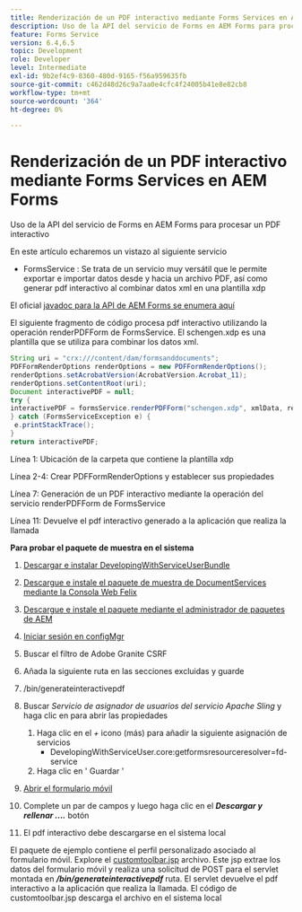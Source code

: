 ```yaml
---
title: Renderización de un PDF interactivo mediante Forms Services en AEM Forms
description: Uso de la API del servicio de Forms en AEM Forms para procesar un PDF interactivo
feature: Forms Service
version: 6.4,6.5
topic: Development
role: Developer
level: Intermediate
exl-id: 9b2ef4c9-8360-480d-9165-f56a959635fb
source-git-commit: c462d48d26c9a7aa0e4cfc4f24005b41e8e82cb8
workflow-type: tm+mt
source-wordcount: '364'
ht-degree: 0%

---
```


# Renderización de un PDF interactivo mediante Forms Services en AEM Forms

Uso de la API del servicio de Forms en AEM Forms para procesar un PDF interactivo

En este artículo echaremos un vistazo al siguiente servicio

* FormsService : Se trata de un servicio muy versátil que le permite exportar e importar datos desde y hacia un archivo PDF, así como generar pdf interactivo al combinar datos xml en una plantilla xdp

El oficial [javadoc para la API de AEM Forms se enumera aquí](https://helpx.adobe.com/aem-forms/6/javadocs/com/adobe/fd/output/api/package-summary.html)

El siguiente fragmento de código procesa pdf interactivo utilizando la operación renderPDFForm de FormsService. El schengen.xdp es una plantilla que se utiliza para combinar los datos xml.

```java
String uri = "crx:///content/dam/formsanddocuments";
PDFFormRenderOptions renderOptions = new PDFFormRenderOptions();
renderOptions.setAcrobatVersion(AcrobatVersion.Acrobat_11);
renderOptions.setContentRoot(uri);
Document interactivePDF = null;
try {
interactivePDF = formsService.renderPDFForm("schengen.xdp", xmlData, renderOptions);
} catch (FormsServiceException e) {
 e.printStackTrace();
}
return interactivePDF;
```

Línea 1: Ubicación de la carpeta que contiene la plantilla xdp

Línea 2-4: Crear PDFFormRenderOptions y establecer sus propiedades

Línea 7: Generación de un PDF interactivo mediante la operación del servicio renderPDFForm de FormsService

Línea 11: Devuelve el pdf interactivo generado a la aplicación que realiza la llamada

**Para probar el paquete de muestra en el sistema**
1. [Descargar e instalar DevelopingWithServiceUserBundle](/help/forms/assets/common-osgi-bundles/DevelopingWithServiceUser.jar)
1. [Descargue e instale el paquete de muestra de DocumentServices mediante la Consola Web Felix](/help/forms/assets/common-osgi-bundles/AEMFormsDocumentServices.core-1.0-SNAPSHOT.jar)
1. [Descargue e instale el paquete mediante el administrador de paquetes de AEM](assets/downloadinteractivepdffrommobileform.zip)

1. [Iniciar sesión en configMgr](http://localhost:4502/system/console/configMgr)
1. Buscar el filtro de Adobe Granite CSRF
1. Añada la siguiente ruta en las secciones excluidas y guarde
1. /bin/generateinteractivepdf
1. Buscar _Servicio de asignador de usuarios del servicio Apache Sling_ y haga clic en para abrir las propiedades
   1. Haga clic en el *+* icono (más) para añadir la siguiente asignación de servicios
      * DevelopingWithServiceUser.core:getformsresourceresolver=fd-service
   1. Haga clic en &#39; Guardar &#39;
1. [Abrir el formulario móvil](http://localhost:4502/content/dam/formsanddocuments/schengen.xdp/jcr:content)
1. Complete un par de campos y luego haga clic en el ***Descargar y rellenar ....*** botón
1. El pdf interactivo debe descargarse en el sistema local


El paquete de ejemplo contiene el perfil personalizado asociado al formulario móvil. Explore el [customtoolbar.jsp](http://localhost:4502/apps/AEMFormsDemoListings/customprofiles/addImageToMobileForm/demo/customtoolbar.jsp) archivo. Este jsp extrae los datos del formulario móvil y realiza una solicitud de POST para el servlet montada en ***/bin/generateinteractivepdf*** ruta. El servlet devuelve el pdf interactivo a la aplicación que realiza la llamada. El código de customtoolbar.jsp descarga el archivo en el sistema local
